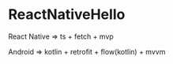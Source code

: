 # ReactNativeHello
React Native => ts + fetch + mvp

Android => kotlin + retrofit + flow(kotlin) + mvvm
